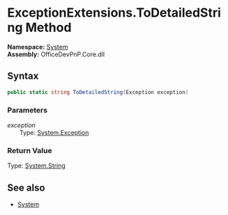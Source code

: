 # ExceptionExtensions.ToDetailedString Method  
**Namespace:** [System](System.md)  
**Assembly:** OfficeDevPnP.Core.dll  
## Syntax
```C#
public static string ToDetailedString(Exception exception)
```
### Parameters
*exception*  
&emsp;&emsp;Type: [System.Exception](System.Exception.md) 
&emsp;&emsp;  
  
### Return Value
Type: [System.String](System.String.md)  

## See also
- [System](System.md)
